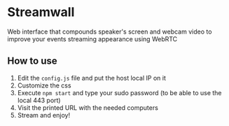 # Streamwall

Web interface that compounds speaker's screen and webcam video to improve your events streaming appearance using WebRTC

## How to use
1. Edit the `config.js` file and put the host local IP on it
2. Customize the css
3. Execute `npm start` and type your sudo password (to be able to use the local 443 port)
4. Visit the printed URL with the needed computers
5. Stream and enjoy!
